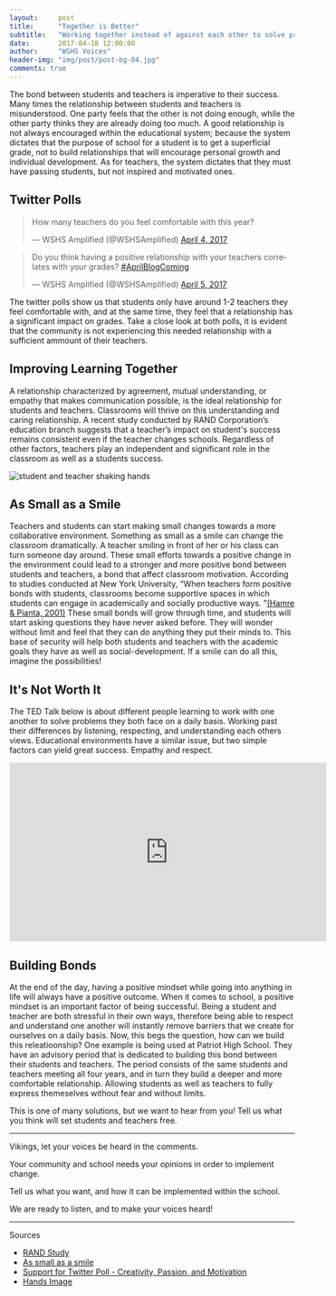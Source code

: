 ```yaml
---
layout:     post
title:      "Together is Better"
subtitle:   "Working together instead of against each other to solve problems within our shared environment."
date:       2017-04-18 12:00:00
author:     "WSHS Voices"
header-img: "img/post/post-bg-04.jpg"
comments: true
---
```

<!-- Start -->
<p>The bond between students and teachers is imperative to their success. Many times the relationship between students and teachers is
misunderstood. One party feels that the other is not doing enough, while the other party thinks they are already doing too much.  A good
relationship is not always encouraged within the educational system; because the system dictates that the purpose of school for a student 
is to get a superficial grade, not to build relationships that will encourage personal growth and individual development. As for teachers,
the system dictates that they must have passing students, but not inspired and motivated ones. 
</p>

<!-- Twitter Polls-->
<h2 class="section-heading">Twitter Polls</h2>

<blockquote class="twitter-tweet" data-lang="en"><p lang="en" dir="ltr">How many teachers do you feel comfortable with this year?</p>&mdash;
WSHS Amplified (@WSHSAmplified) <a href="https://twitter.com/WSHSAmplified/status/849070829967204353">April 4, 2017</a></blockquote>
<script async src="//platform.twitter.com/widgets.js" charset="utf-8"></script>

<blockquote class="twitter-tweet" data-lang="en"><p lang="en" dir="ltr">Do you think having a positive relationship with your teachers correlates with your grades? <a href="https://twitter.com/hashtag/AprilBlogComing?src=hash">#AprilBlogComing</a></p>&mdash; WSHS Amplified (@WSHSAmplified) <a href="https://twitter.com/WSHSAmplified/status/849419725142708224">April 5, 2017</a></blockquote>
<script async src="//platform.twitter.com/widgets.js" charset="utf-8"></script>

<p>The twitter polls show us that students only have around 1-2 teachers they feel comfortable with, and at the same time, they feel that
a relationship has a significant impact on grades. Take a close look at both polls, it is evident that the community is not experiencing
this needed relationship with a sufficient ammount of their teachers.
</p>

<!-- Improving Together Section -->
<h2 class="section-heading">Improving Learning Together</h2>
<p>A relationship characterized by agreement, mutual understanding, or empathy that makes communication possible, is the ideal relationship for students and teachers. Classrooms will thrive on this understanding and caring relationship. A recent study conducted by RAND Corporation’s education branch suggests that a teacher’s impact on student's success remains consistent even if the teacher changes schools. Regardless of other factors, teachers play an independent and significant role in the classroom as well as a students success.</p>

<img src="{{ site.baseurl }}/img/post/inner/post04-img01.jpg" alt="student and teacher shaking hands">

<!--As Small as a Smile Section-->
<h2 class="section-heading">As Small as a Smile</h2>
<p>Teachers and students can start making small changes towards a more collaborative environment. Something as small as a smile can change the classroom dramatically. A teacher smiling in front of her or his class can turn someone day around. These small efforts towards a positive change in the environment could lead to a stronger and more positive bond between students and teachers, a bond that affect classroom motivation. According to studies conducted at New York University, “When teachers form positive bonds with students, classrooms become supportive spaces in which students can engage in academically and socially productive ways. ”<a href = "http://steinhardt.nyu.edu/appsych/opus/issues/2013/fall/gallagher ">(Hamre & Pianta, 2001)</a> These small bonds will grow through time, and students will start asking questions they have never asked before. They will wonder without limit and feel that they can do anything they put their minds to. This base of security will help both students and teachers with the academic goals they have as well as social-development. If a smile can do all this, imagine the possibilities!
</p>

<h2 class="section-heading">It's Not Worth It</h2>
<p>The TED Talk below is about different people learning to work with one another to solve problems they both face on a daily basis. Working past their differences by listening, respecting, and understanding each others views. Educational environments have a similar issue, but two simple factors can yield great success. Empathy and respect.</p>

<iframe width="560" height="315" src="https://www.youtube.com/embed/6V6p1tgHfm0" frameborder="0" allowfullscreen></iframe>

<!--Conclusion Section-->
<h2 class="section-heading">Building Bonds</h2>
<p>At the end of the day, having a positive mindset while going into anything in life will always have a positive outcome. When it comes to school, a positive mindset is an important factor of being successful. Being a student and teacher are both stressful in their own ways, therefore being able to respect and understand one another will instantly remove barriers that we create for ourselves on a daily basis. Now, this begs the question, how can we build this releatioonship? One example is being used at Patriot High School. They have an advisory period that is dedicated to building this bond between their students and teachers. The period consists of the same students and teachers meeting all four years, and in turn they build a deeper and more comfortable relationship. Allowing students as well as teachers to fully express themeselves without fear and without limits. 

This is one of many solutions, but we want to hear from you! Tell us what you think will set students and teachers free.</p>

<hr>

<p>Vikings, let your voices be heard in the comments.</p>
<p>Your community and school needs your opinions in order to implement change.</p>
<p>Tell us what you want, and how it can be implemented within the school.</p>
<p>We are ready to listen, and to make your voices heard!</p>

<hr>

<p>Sources</p>
<ul>
  <li><a href="http://www.rand.org/education/projects/measuring-teacher-effectiveness/teachers-matter.html">RAND Study</a></li>
  <li><a href="http://steinhardt.nyu.edu/appsych/opus/issues/2013/fall/gallagher">As small as a smile</a></li>
  <li><a href="https://www.ted.com/talks/ken_robinson_says_schools_kill_creativity">Support for Twitter Poll - Creativity, Passion, and Motivation</a></li>
  <li><a href="https://dribbble.com/shots/3261215-Together">Hands Image</a></li>
</ul>